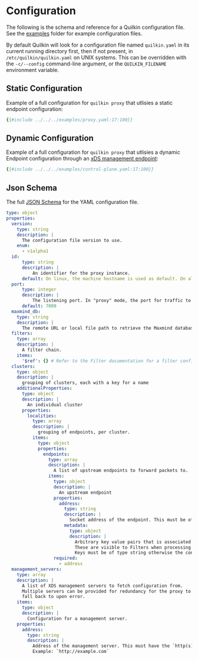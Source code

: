 # Configuration

The following is the schema and reference for a Quilkin configuration
file. See the [examples] folder for example configuration files.

By default Quilkin will look for a configuration file named `quilkin.yaml` in
its current running directory first, then if not present, in
`/etc/quilkin/quilkin.yaml` on UNIX systems. This can be overridden with the
`-c/--config` command-line argument, or the `QUILKIN_FILENAME`
environment variable.

## Static Configuration

Example of a full configuration for `quilkin proxy` that utlisies a static
endpoint configuration:

```yaml
{{#include ../../../examples/proxy.yaml:17:100}}
```

## Dynamic Configuration

Example of a full configuration for `quilkin proxy` that utlisies a dynamic
Endpoint configuration through an [xDS management endpoint](../services/xds.md):

```yaml
{{#include ../../../examples/control-plane.yaml:17:100}}
```

## Json Schema

The full [JSON Schema](https://json-schema.org/) for the YAML configuration file.

```yaml
type: object
properties:
  version:
    type: string
    description: |
      The configuration file version to use.
    enum:
      - v1alpha1
  id:
      type: string
      description: |
          An identifier for the proxy instance.
      default: On linux, the machine hostname is used as default. On all other platforms a UUID is generated for the proxy.
  port:
      type: integer
      description: |
          The listening port. In "proxy" mode, the port for traffic to be sent to. In "manage" mode, the port to connect to the xDS API.
      default: 7000
  maxmind_db:
    type: string
    description: |
      The remote URL or local file path to retrieve the Maxmind database (requires licence).
  filters:
    type: array
    description: |
      A filter chain.
    items:
      '$ref': {} # Refer to the Filter documentation for a filter configuration schema.
  clusters:
    type: object
    description: |
      grouping of clusters, each with a key for a name
    additionalProperties:
      type: object
      description: |
        An individual cluster
      properties:
        localities:          
          type: array
          description: |
            grouping of endpoints, per cluster.
          items:
            type: object
            properties:
              endpoints:
                type: array
                description: |
                  A list of upstream endpoints to forward packets to.
                items:
                  type: object
                  description: |
                    An upstream endpoint
                  properties:
                    address:
                      type: string
                      description: |
                        Socket address of the endpoint. This must be of the ´IP:Port` form e.g `192.168.1.1:7001`
                      metadata:
                        type: object
                        description: |
                          Arbitrary key value pairs that is associated with the endpoint.
                          These are visible to Filters when processing packets and can be used to provide more context about endpoints (e.g whether or not to route a packet to an endpoint).
                          Keys must be of type string otherwise the configuration is rejected.
                  required:
                    - address
  management_servers:
    type: array
    description: |
      A list of XDS management servers to fetch configuration from.
      Multiple servers can be provided for redundancy for the proxy to
      fall back to upon error.
    items:
      type: object
      description: |
        Configuration for a management server.
    properties:
      address:
        type: string
        description: |
          Address of the management server. This must have the `http(s)` scheme prefix.
          Example: `http://example.com`
```

[examples]: https://github.com/googleforgames/quilkin/blob/{{GITHUB_REF_NAME}}/examples

